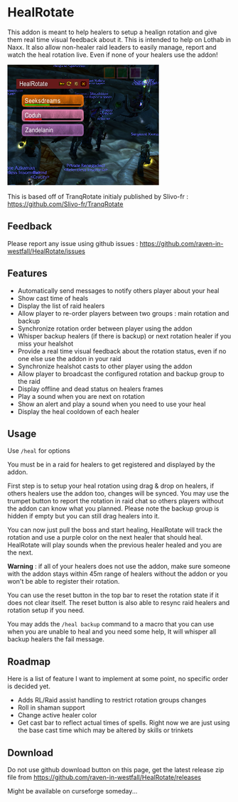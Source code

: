 # HealRotate

This addon is meant to help healers to setup a healign rotation and give them real time visual feedback about it.
This is intended to help on Lothab in Naxx.
It also allow non-healer raid leaders to easily manage, report and watch the heal rotation live. 
Even if none of your healers use the addon! 

![Screenshot](docs/screenshots/screenshot.png "ui")

This is based off of TranqRotate initialy published by Slivo-fr : https://github.com/Slivo-fr/TranqRotate

## Feedback

Please report any issue using github issues : https://github.com/raven-in-westfall/HealRotate/issues

## Features

- Automatically send messages to notify others player about your heal
- Show cast time of heals
- Display the list of raid healers
- Allow player to re-order players between two groups : main rotation and backup
- Synchronize rotation order between player using the addon
- Whisper backup healers (if there is backup) or next rotation healer if you miss your healshot
- Provide a real time visual feedback about the rotation status, even if no one else use the addon in your raid
- Synchronize healshot casts to other player using the addon
- Allow player to broadcast the configured rotation and backup group to the raid
- Display offline and dead status on healers frames
- Play a sound when you are next on rotation
- Show an alert and play a sound when you need to use your heal
- Display the heal cooldown of each healer

## Usage
 
Use `/heal` for options

You must be in a raid for healers to get registered and displayed by the addon.

First step is to setup your heal rotation using drag & drop on healers, if others healers use the addon too, changes will be synced. 
You may use the trumpet button to report the rotation in raid chat so others players without the addon can know what you planned. 
Please note the backup group is hidden if empty but you can still drag healers into it.

You can now just pull the boss and start healing, HealRotate will track the rotation and use a purple color on the next healer that should heal. HealRotate will play sounds when the previous healer healed and you are the next.

**Warning** : if all of your healers does not use the addon, make sure someone with the addon stays within 45m range of healers without the addon or you won't be able to register their rotation.

You can use the reset button in the top bar to reset the rotation state if it does not clear itself.
The reset button is also able to resync raid healers and rotation setup if you need.

You may adds the `/heal backup` command to a macro that you can use when you are unable to heal and you need some help,
It will whisper all backup healers the fail message.

## Roadmap

Here is a list of feature I want to implement at some point, no specific order is decided yet.

- Adds RL/Raid assist handling to restrict rotation groups changes
- Roll in shaman support
- Change active healer color
- Get cast bar to reflect actual times of spells. Right now we are just using the base cast time which may be altered by skills or trinkets

## Download

Do not use github download button on this page, get the latest release zip file from https://github.com/raven-in-westfall/HealRotate/releases

Might be available on curseforge someday...
